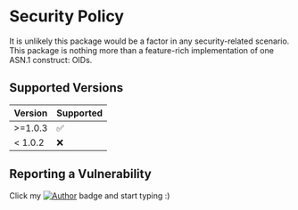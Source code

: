 # Security Policy

It is unlikely this package would be a factor in any security-related scenario.  This package is nothing more than a feature-rich implementation of one ASN.1 construct: OIDs.

## Supported Versions

| Version | Supported          |
| ------- | ------------------ |
| >=1.0.3 | ✅                 |
| < 1.0.2 | ❌                 |

## Reporting a Vulnerability

Click my [![Author](https://img.shields.io/badge/author-Jesse_Coretta-darkred?label=%F0%9F%94%BA&labelColor=indigo&color=maroon)](mailto:jesse.coretta@icloud.com) badge and start typing :)
